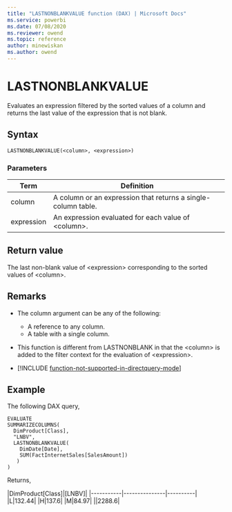 ```yaml
---
title: "LASTNONBLANKVALUE function (DAX) | Microsoft Docs"
ms.service: powerbi 
ms.date: 07/08/2020
ms.reviewer: owend
ms.topic: reference
author: minewiskan
ms.author: owend
---
```

# LASTNONBLANKVALUE

Evaluates an expression filtered by the sorted values of a column and returns the last value of the expression that is not blank.
  
## Syntax  
  
```dax
LASTNONBLANKVALUE(<column>, <expression>)
```
  
### Parameters  
  
|Term|Definition|  
|--------|--------------|  
|column|A column or an expression that returns a single-column table.|  
|expression|An expression evaluated for each value of \<column>.|
  
## Return value  

The last non-blank value of \<expression> corresponding to the sorted values of \<column>.
  
## Remarks  

- The column argument can be any of the following:
  - A reference to any column.
  - A table with a single column.

- This function is different from LASTNONBLANK in that the \<column> is added to the filter context for the evaluation of \<expression>.

- [!INCLUDE [function-not-supported-in-directquery-mode](includes/function-not-supported-in-directquery-mode.md)]

## Example  

The following DAX query,

```dax
EVALUATE
SUMMARIZECOLUMNS(
  DimProduct[Class],
  "LNBV",
  LASTNONBLANKVALUE(
    DimDate[Date],
    SUM(FactInternetSales[SalesAmount])
   )
)
```

Returns,

|DimProduct[Class]|[LNBV]|
|-----------|---------------|----------|  
|L|132.44|
|H|137.6|
|M|84.97|
||2288.6|
